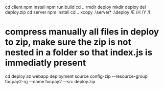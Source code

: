 cd client
npm install
npm run build
cd ..
rmdir deploy
mkdir deploy
del deploy.zip
cd server
npm install
cd ..
xcopy .\server\* .\deploy /E /H /Y /I
# compress manually all files in deploy to zip, make sure the zip is not nested in a folder so that index.js is immediatly present
cd deploy
az webapp deployment source config-zip --resource-group focpay2-rg --name focpay2 --src deploy.zip